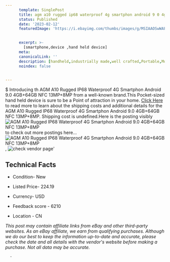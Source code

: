 ```yaml
---
      template: SinglePost
      title: agm a10 rugged ip68 waterproof 4g smartphon android 9 0 4gb 64gb nfc 13mp 8mp
      status: Published
      date: '2023-02-12'
      featuredImage: 'https://i.ebayimg.com/thumbs/images/g/MSIAAOSwWAFhyV8N/s-l225.jpg'
       

      excerpt: >-
        [smartphone,device ,hand held device]
      meta:
      canonicalLink: ''
      description: [handheld,industrially made,well crafted,Portable,Mobile,Compact,Convenient,Lightweight,Maneuverable,Man-portable,Miniature,Carriable,Hand-held,Light,Holdable,Transportable,Mobile device,Pocket-sized,On-the-go,Wireless,Cordless,Compact size,Convenient size, smartphone,device ,hand held device]
      noindex: false
      

---
```

$
      Introducing th AGM A10 Rugged IP68 Waterproof 4G Smartphon Android 9.0 4GB+64GB NFC 13MP+8MP from a well-known brand.This Pocket-sized hand held device is sure to be a Point of attraction  in your home. [Click Here](https://www.ebay.com/itm/223032213555?hash=item33edc18033%3Ag%3AMSIAAOSwWAFhyV8N&mkevt=1&mkcid=1&mkrid=711-53200-19255-0&campid=%253CePNCampaignId%253E&customid=%253CreferenceId%253E&toolid=10049) to read more to learn about the shipping costs and additional details for the AGM A10 Rugged IP68 Waterproof 4G Smartphon Android 9.0 4GB+64GB NFC 13MP+8MP. Shipping cost is undefined.Here is the posting visibly ![AGM A10 Rugged IP68 Waterproof 4G Smartphon Android 9.0 4GB+64GB NFC 13MP+8MP](https://i.ebayimg.com/thumbs/images/g/MSIAAOSwWAFhyV8N/s-l225.jpg) to check out more postings here... ![AGM A10 Rugged IP68 Waterproof 4G Smartphon Android 9.0 4GB+64GB NFC 13MP+8MP](https://i.ebayimg.com/images/g/MSIAAOSwWAFhyV8N/s-l1200.jpg), ![check vendor page](https://origin-galleryplus.ebayimg.com/ws/web/223032213555_2_0_1/225x225.jpg,https://origin-galleryplus.ebayimg.com/ws/web/223032213555_3_0_1/225x225.jpg,https://origin-galleryplus.ebayimg.com/ws/web/223032213555_4_0_1/225x225.jpg,https://origin-galleryplus.ebayimg.com/ws/web/223032213555_5_0_1/225x225.jpg,https://origin-galleryplus.ebayimg.com/ws/web/223032213555_6_0_1/225x225.jpg,https://origin-galleryplus.ebayimg.com/ws/web/223032213555_7_0_1/225x225.jpg,https://origin-galleryplus.ebayimg.com/ws/web/223032213555_8_0_1/225x225.jpg,https://origin-galleryplus.ebayimg.com/ws/web/223032213555_9_0_1/225x225.jpg,https://origin-galleryplus.ebayimg.com/ws/web/223032213555_10_0_1/225x225.jpg,https://origin-galleryplus.ebayimg.com/ws/web/223032213555_11_0_1/225x225.jpg,https://origin-galleryplus.ebayimg.com/ws/web/223032213555_12_0_1/225x225.jpg)'

      

 ## Technical Facts 



     
      

 - Condition- New 


      

 - Listed Price- 224.19 


      

 - Currency- USD 


      

 - Feedback score - 6210 


      

 - Location - CN 


      
      

 *_This post may contain affiliate links from eBay and other third-party websites. As an eBay affiliate, we earn from qualifying purchases. Although we do our best to keep the information up-to-date and accurate, please check the date and all details with the vendor's website before making a purchase. Not all data may be accurate._*




      -
